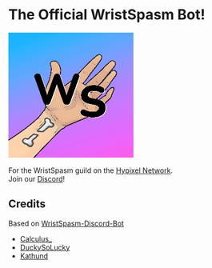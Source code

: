 # The Official WristSpasm Bot!

![img](https://github.com/CatboyDark/WristSpasm-Reborn/blob/main/assets/ws%20extra%20smol.png)

For the WristSpasm guild on the [Hypixel Network](https://hypixel.net/). <br /> 
Join our [Discord](https://discord.gg/DV4yR5p5KE)!

## Credits

Based on [WristSpasm-Discord-Bot](https://github.com/Wristspasm/Wristspasm-Discord-Bot)

- [Calculus_](https://github.com/DrRed96)
- [DuckySoLucky](https://github.com/DuckySoLucky)
- [Kathund](https://github.com/Kathund)
